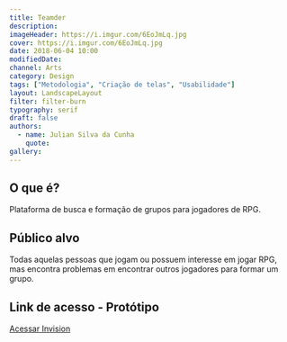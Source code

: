 ```yaml
---
title: Teamder
description:
imageHeader: https://i.imgur.com/6EoJmLq.jpg
cover: https://i.imgur.com/6EoJmLq.jpg
date: 2018-06-04 10:00
modifiedDate:
channel: Arts
category: Design
tags: ["Metodologia", "Criação de telas", "Usabilidade"]
layout: LandscapeLayout
filter: filter-burn
typography: serif
draft: false
authors:
  - name: Julian Silva da Cunha
    quote:
gallery:
---
```


## O que é?

Plataforma de busca e formação de grupos para jogadores de RPG.

## Público alvo

Todas aquelas pessoas que jogam ou possuem interesse em jogar RPG, mas encontra problemas em encontrar outros jogadores para formar um grupo.

## Link de acesso - Protótipo

<a href="https://invis.io/PSN3H0LD8F4" target="_blank"
                rel="noopener" title="Acessar">Acessar Invision</a>
